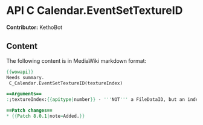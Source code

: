 # API C Calendar.EventSetTextureID

**Contributor:** KethoBot

## Content

The following content is in MediaWiki markdown format:

```mediawiki
{{wowapi}}
Needs summary.
 C_Calendar.EventSetTextureID(textureIndex)

==Arguments==
:;textureIndex:{{apitype|number}} - '''NOT''' a FileDataID, but an index relating to the returned table of [[API_C_Calendar.EventGetTextures]]. You cannot set a custom texture, or even one outside the [[API_C_Calendar.EventSetType|chosen event type]]. Therefore, this function currently only has an effect when using the types Raid and Dungeon.

==Patch changes==
* {{Patch 8.0.1|note=Added.}}
```